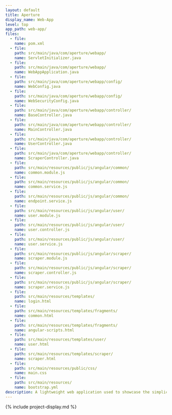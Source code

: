 ```yaml
---
layout: default
title: Aperture
display_name: Web-App
level: top
app_path: web-app/
files:
  - file:
    name: pom.xml
  - file:
    path: src/main/java/com/aperture/webapp/
    name: ServletInitializer.java
  - file:
    path: src/main/java/com/aperture/webapp/
    name: WebAppApplication.java
  - file:
    path: src/main/java/com/aperture/webapp/config/
    name: WebConfig.java
  - file:
    path: src/main/java/com/aperture/webapp/config/
    name: WebSecurityConfig.java
  - file:
    path: src/main/java/com/aperture/webapp/controller/
    name: BaseController.java
  - file:
    path: src/main/java/com/aperture/webapp/controller/
    name: MainController.java
  - file:
    path: src/main/java/com/aperture/webapp/controller/
    name: UserController.java
  - file:
    path: src/main/java/com/aperture/webapp/controller/
    name: ScraperController.java
  - file:
    path: src/main/resources/public/js/angular/common/
    name: common.module.js
  - file:
    path: src/main/resources/public/js/angular/common/
    name: common.service.js
  - file:
    path: src/main/resources/public/js/angular/common/
    name: endpoint.service.js
  - file:
    path: src/main/resources/public/js/angular/user/
    name: user.module.js
  - file:
    path: src/main/resources/public/js/angular/user/
    name: user.controller.js
  - file:
    path: src/main/resources/public/js/angular/user/
    name: user.service.js
  - file:
    path: src/main/resources/public/js/angular/scraper/
    name: scraper.module.js
  - file:
    path: src/main/resources/public/js/angular/scraper/
    name: scraper.controller.js
  - file:
    path: src/main/resources/public/js/angular/scraper/
    name: scraper.service.js
  - file:
    path: src/main/resources/templates/
    name: login.html
  - file:
    path: src/main/resources/templates/fragments/
    name: common.html
  - file:
    path: src/main/resources/templates/fragments/
    name: angular-scripts.html
  - file:
    path: src/main/resources/templates/user/
    name: user.html
  - file:
    path: src/main/resources/templates/scraper/
    name: scraper.html
  - file:
    path: src/main/resources/public/css/
    name: main.css
  - file:
    path: src/main/resources/
    name: bootstrap.yml
description: A lightweight web application used to showcase the simplicity of using Spring Boot/Cloud, OpenFeign, and microservices from a client's perspective.
---
```

{% include project-display.md %}